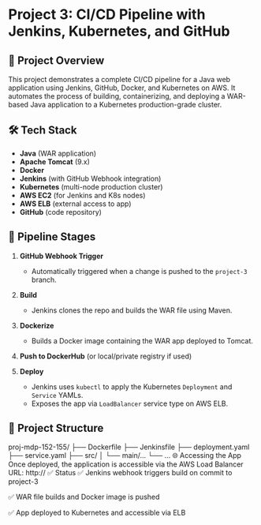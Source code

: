 # Project 3: CI/CD Pipeline with Jenkins, Kubernetes, and GitHub

## 📌 Project Overview

This project demonstrates a complete CI/CD pipeline for a Java web application using Jenkins, GitHub, Docker, and Kubernetes on AWS. It automates the process of building, containerizing, and deploying a WAR-based Java application to a Kubernetes production-grade cluster.

## 🛠️ Tech Stack

- **Java** (WAR application)
- **Apache Tomcat** (9.x)
- **Docker**
- **Jenkins** (with GitHub Webhook integration)
- **Kubernetes** (multi-node production cluster)
- **AWS EC2** (for Jenkins and K8s nodes)
- **AWS ELB** (external access to app)
- **GitHub** (code repository)

## 🚀 Pipeline Stages

1. **GitHub Webhook Trigger**
   - Automatically triggered when a change is pushed to the `project-3` branch.

2. **Build**
   - Jenkins clones the repo and builds the WAR file using Maven.

3. **Dockerize**
   - Builds a Docker image containing the WAR app deployed to Tomcat.

4. **Push to DockerHub** (or local/private registry if used)

5. **Deploy**
   - Jenkins uses `kubectl` to apply the Kubernetes `Deployment` and `Service` YAMLs.
   - Exposes the app via `LoadBalancer` service type on AWS ELB.

## 📂 Project Structure

proj-mdp-152-155/
├── Dockerfile
├── Jenkinsfile
├── deployment.yaml
├── service.yaml
├── src/
│ └── main/...
└── ...
🌐 Accessing the App
Once deployed, the application is accessible via the AWS Load Balancer URL:
http://<your-elb-dns>
✅ Status
✅ Jenkins webhook triggers build on commit to project-3

✅ WAR file builds and Docker image is pushed

✅ App deployed to Kubernetes and accessible via ELB
